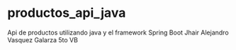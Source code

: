 # productos_api_java
Api de productos utilizando java y el framework Spring Boot
Jhair Alejandro Vasquez Galarza 5to VB